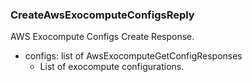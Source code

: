 ### CreateAwsExocomputeConfigsReply
AWS Exocompute Configs Create Response.

- configs: list of AwsExocomputeGetConfigResponses
  - List of exocompute configurations.

